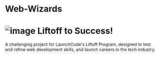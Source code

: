 # Web-Wizards 
# ![image](https://github.com/ALLHUBS-Jan-2024-Liftoff/Web-Wizards/assets/124016737/856cadd3-66db-4973-aec6-80ef3bd111aa) Liftoff to Success!

 A challenging project for LaunchCode's Liftoff Program, designed to test and refine web development skills, and launch careers in the tech industry.
